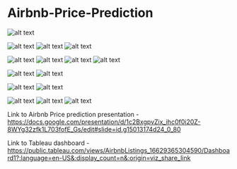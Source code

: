 # Airbnb-Price-Prediction
![alt text](Tableau_Dashboard.PNG)


![alt text](Data_Exploration.PNG)
![alt text](Data_Exploration_correlation.PNG)
![alt text](Data_correlation_fixed.PNG)


![alt text](Price_distribution_scatter.PNG)
![alt text](Property_types.PNG)
![alt text](Property_distribution.PNG)
![alt text](Propery_prices.PNG)


![alt text](price_distribution.PNG)
![alt text](price_distribution_normal.PNG)


![alt text](Uploading_db.PNG)
![alt text](Connect_db.PNG.PNG)


![alt text](RF_Modeling.PNG)
![alt text](Model_Selection_allfeatures.PNG)
![alt text](Model_Selection_lessfeatures.PNG)




Link to Airbnb Price prediction presentation - https://docs.google.com/presentation/d/1c2BxgpvZix_ihc0f0i20Z-8WYg32zfk1L703fofE_Gs/edit#slide=id.g15013174d24_0_80

Link to Tableau dashboard - https://public.tableau.com/views/AirbnbListings_16629365304590/Dashboard1?:language=en-US&:display_count=n&:origin=viz_share_link



